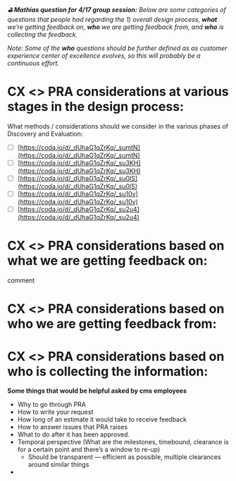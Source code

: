 ***⛳️  Mathias question for 4/17 group session:*** *Below are some categories of questions that people had regarding the 1) overall design process,* ***what*** *we’re getting feedback on,* ***who*** *we are getting feedback from, and* ***who*** *is collecting the feedback.* 

*Note: Some of the* ***who*** *questions should be further defined as as customer experience center of excellence evolves, so this will probably be a continuous effort.*

# CX <> PRA considerations at various stages in the design process:





What methods / considerations should we consider in the various phases of Discovery and Evaluation:

- [ ] [https://coda.io/d/_dUhaG1qZrKq/_sumtN](https://coda.io/d/_dUhaG1qZrKq/_sumtN)
- [ ] [https://coda.io/d/_dUhaG1qZrKq/_su3KH](https://coda.io/d/_dUhaG1qZrKq/_su3KH)
- [ ] [https://coda.io/d/_dUhaG1qZrKq/_su0lS](https://coda.io/d/_dUhaG1qZrKq/_su0lS)
- [ ] [https://coda.io/d/_dUhaG1qZrKq/_su10v](https://coda.io/d/_dUhaG1qZrKq/_su10v) 
- [ ] [https://coda.io/d/_dUhaG1qZrKq/_su2u4](https://coda.io/d/_dUhaG1qZrKq/_su2u4) 

# CX <> PRA considerations based on what we are getting feedback on:



comment

# CX <> PRA considerations based on who we are getting feedback from:





# CX <> PRA considerations based on who is collecting the information:





**Some things that would be helpful asked by cms employees**

- Why to go through PRA
- How to write your request
- How long of an estimate it would take to receive feedback
- How to answer issues that PRA raises
- What to do after it has been approved.
- Temporal perspective (What are the milestones, timebound, clearance is for a certain point and there’s a window to re-up)
  - Should be transparent — efficient as possible, multiple clearances around similar things
- 

